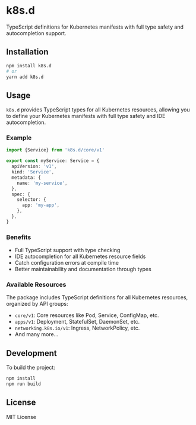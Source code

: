 # k8s.d

TypeScript definitions for Kubernetes manifests with full type safety and autocompletion support.

## Installation

```bash
npm install k8s.d
# or
yarn add k8s.d
```

## Usage

`k8s.d` provides TypeScript types for all Kubernetes resources, allowing you to define your Kubernetes manifests with full type safety and IDE autocompletion.

### Example

```typescript
import {Service} from 'k8s.d/core/v1'

export const myService: Service = {
  apiVersion: 'v1',
  kind: 'Service',
  metadata: {
    name: 'my-service',
  },
  spec: {
    selector: {
      app: 'my-app',
    },
  },
}
```

### Benefits

- Full TypeScript support with type checking
- IDE autocompletion for all Kubernetes resource fields
- Catch configuration errors at compile time
- Better maintainability and documentation through types

### Available Resources

The package includes TypeScript definitions for all Kubernetes resources, organized by API groups:

- `core/v1`: Core resources like Pod, Service, ConfigMap, etc.
- `apps/v1`: Deployment, StatefulSet, DaemonSet, etc.
- `networking.k8s.io/v1`: Ingress, NetworkPolicy, etc.
- And many more...

## Development

To build the project:

```bash
npm install
npm run build
```

## License

MIT License
